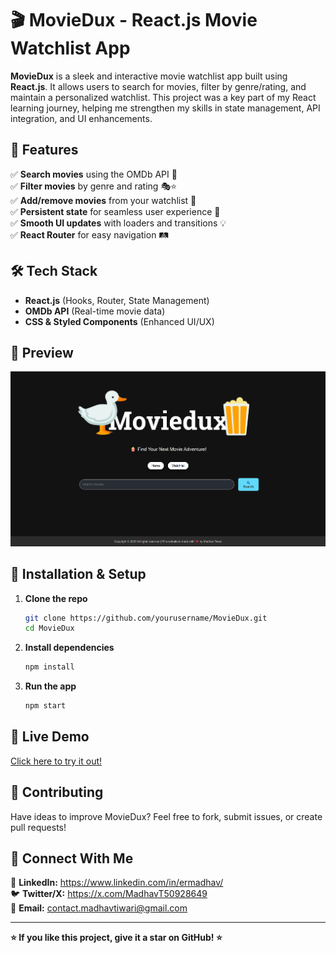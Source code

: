 # 🎬 MovieDux - React.js Movie Watchlist App

**MovieDux** is a sleek and interactive movie watchlist app built using **React.js**. It allows users to search for movies, filter by genre/rating, and maintain a personalized watchlist. This project was a key part of my React learning journey, helping me strengthen my skills in state management, API integration, and UI enhancements.

## 🚀 Features

✅ **Search movies** using the OMDb API 🎥  
✅ **Filter movies** by genre and rating 🎭⭐  
✅ **Add/remove movies** from your watchlist 📝  
✅ **Persistent state** for seamless user experience 🔄  
✅ **Smooth UI updates** with loaders and transitions 💡  
✅ **React Router** for easy navigation 🛤️  

## 🛠️ Tech Stack

- **React.js** (Hooks, Router, State Management)
- **OMDb API** (Real-time movie data)
- **CSS & Styled Components** (Enhanced UI/UX)

## 📸 Preview  

<a href="https://drive.google.com/file/d/1lKOBEfl6_0DAMOu4LF7_t8PokR_9z7cw/view?usp=sharing" target="_blank">  
  <img src="demo-thumbnail.png" alt="MovieDux Demo" width="600">  
</a>  


## 🚀 Installation & Setup

1. **Clone the repo**
   ```sh
   git clone https://github.com/yourusername/MovieDux.git
   cd MovieDux
   ```

2. **Install dependencies**
   ```sh
   npm install
   ```

3. **Run the app**
   ```sh
   npm start
   ```

## 🔗 Live Demo
[Click here to try it out!](your-live-demo-link)

## 🤝 Contributing
Have ideas to improve MovieDux? Feel free to fork, submit issues, or create pull requests!

## 📩 Connect With Me
🔗 **LinkedIn:** https://www.linkedin.com/in/ermadhav/  
🐦 **Twitter/X:** https://x.com/MadhavT50928649  
📧 **Email:** contact.madhavtiwari@gmail.com

---

**⭐ If you like this project, give it a star on GitHub! ⭐**
